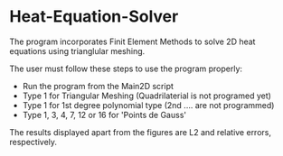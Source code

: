 # Heat-Equation-Solver
The program incorporates Finit Element Methods to solve 2D heat equations using trianglular meshing.

The user must follow these steps to use the program properly:
- Run the program from the Main2D script
- Type 1 for Triangular Meshing (Quadrilaterial is not programed yet)
- Type 1 for 1st degree polynomial type (2nd .... are not programmed)
- Type 1, 3, 4, 7, 12 or 16 for 'Points de Gauss'

The results displayed apart from the figures are L2 and relative errors, respectively.

